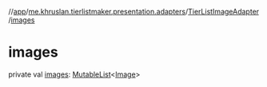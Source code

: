 //[app](../../../index.md)/[me.khruslan.tierlistmaker.presentation.adapters](../index.md)/[TierListImageAdapter](index.md)/[images](images.md)

# images

private val [images](images.md): [MutableList](https://kotlinlang.org/api/latest/jvm/stdlib/kotlin.collections/-mutable-list/index.html)&lt;[Image](../../me.khruslan.tierlistmaker.data.models.tierlist.image/-image/index.md)&gt;
